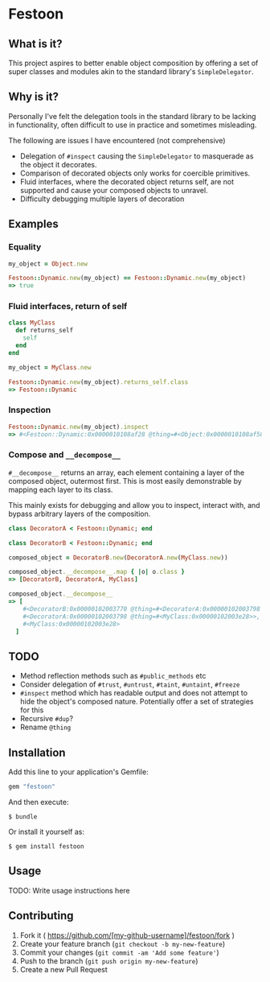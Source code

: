 # Festoon

## What is it?

This project aspires to better enable object composition by offering a set of
super classes and modules akin to the standard library's `SimpleDelegator`.

## Why is it?

Personally I've felt the delegation tools in the standard library to be lacking
in functionality, often difficult to use in practice and sometimes misleading.

The following are issues I have encountered (not comprehensive)

* Delegation of `#inspect` causing the `SimpleDelegator` to masquerade as the
object it decorates.
* Comparison of decorated objects only works for coercible primitives.
* Fluid interfaces, where the decorated object returns self, are not supported
and cause your composed objects to unravel.
* Difficulty debugging multiple layers of decoration

## Examples

### Equality

```ruby
my_object = Object.new

Festoon::Dynamic.new(my_object) == Festoon::Dynamic.new(my_object)
=> true
```

### Fluid interfaces, return of self

```ruby
class MyClass
  def returns_self
    self
  end
end

my_object = MyClass.new

Festoon::Dynamic.new(my_object).returns_self.class
=> Festoon::Dynamic
```

### Inspection

```ruby
Festoon::Dynamic.new(my_object).inspect
=> #<Festoon::Dynamic:0x0000010108af28 @thing=#<Object:0x0000010108af50>>
```

### Compose and `__decompose__`

`#__decompose__` returns an array, each element containing a layer of the
composed object, outermost first. This is most easily demonstrable by mapping
each layer to its class.

This mainly exists for debugging and allow you to inspect, interact with, and
bypass arbitrary layers of the composition.

```ruby
class DecoratorA < Festoon::Dynamic; end

class DecoratorB < Festoon::Dynamic; end

composed_object = DecoratorB.new(DecoratorA.new(MyClass.new))

composed_object.__decompose__.map { |o| o.class }
=> [DecoratorB, DecoratorA, MyClass]

composed_object.__decompose__
=> [
    #<DecoratorB:0x00000102003770 @thing=#<DecoratorA:0x00000102003798 @thing=#<MyClass:0x00000102003e28>>>,
    #<DecoratorA:0x00000102003798 @thing=#<MyClass:0x00000102003e28>>,
    #<MyClass:0x00000102003e28>
  ]
```

## TODO

* Method reflection methods such as `#public_methods` etc
* Consider delegation of `#trust`, `#untrust`, `#taint`, `#untaint`, `#freeze`
* `#inspect` method which has readable output and does not attempt to hide the
object's composed nature. Potentially offer a set of strategies for this
* Recursive `#dup`?
* Rename `@thing`

## Installation

Add this line to your application's Gemfile:

```ruby
gem "festoon"
```

And then execute:

    $ bundle

Or install it yourself as:

    $ gem install festoon

## Usage

TODO: Write usage instructions here

## Contributing

1. Fork it ( https://github.com/[my-github-username]/festoon/fork )
2. Create your feature branch (`git checkout -b my-new-feature`)
3. Commit your changes (`git commit -am 'Add some feature'`)
4. Push to the branch (`git push origin my-new-feature`)
5. Create a new Pull Request
